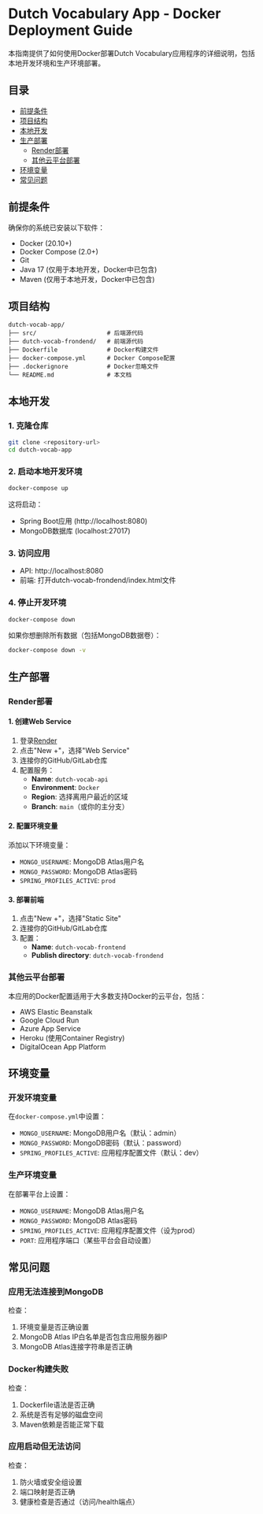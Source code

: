 # Dutch Vocabulary App - Docker Deployment Guide

本指南提供了如何使用Docker部署Dutch Vocabulary应用程序的详细说明，包括本地开发环境和生产环境部署。

## 目录

- [前提条件](#前提条件)
- [项目结构](#项目结构)
- [本地开发](#本地开发)
- [生产部署](#生产部署)
  - [Render部署](#render部署)
  - [其他云平台部署](#其他云平台部署)
- [环境变量](#环境变量)
- [常见问题](#常见问题)

## 前提条件

确保你的系统已安装以下软件：

- Docker (20.10+)
- Docker Compose (2.0+)
- Git
- Java 17 (仅用于本地开发，Docker中已包含)
- Maven (仅用于本地开发，Docker中已包含)

## 项目结构

```
dutch-vocab-app/
├── src/                    # 后端源代码
├── dutch-vocab-frondend/   # 前端源代码
├── Dockerfile              # Docker构建文件
├── docker-compose.yml      # Docker Compose配置
├── .dockerignore           # Docker忽略文件
└── README.md               # 本文档
```

## 本地开发

### 1. 克隆仓库

```bash
git clone <repository-url>
cd dutch-vocab-app
```

### 2. 启动本地开发环境

```bash
docker-compose up
```

这将启动：
- Spring Boot应用 (http://localhost:8080)
- MongoDB数据库 (localhost:27017)

### 3. 访问应用

- API: http://localhost:8080
- 前端: 打开dutch-vocab-frondend/index.html文件

### 4. 停止开发环境

```bash
docker-compose down
```

如果你想删除所有数据（包括MongoDB数据卷）：

```bash
docker-compose down -v
```

## 生产部署

### Render部署

#### 1. 创建Web Service

1. 登录[Render](https://render.com/)
2. 点击"New +"，选择"Web Service"
3. 连接你的GitHub/GitLab仓库
4. 配置服务：
   - **Name**: `dutch-vocab-api`
   - **Environment**: `Docker`
   - **Region**: 选择离用户最近的区域
   - **Branch**: `main`（或你的主分支）

#### 2. 配置环境变量

添加以下环境变量：
- `MONGO_USERNAME`: MongoDB Atlas用户名
- `MONGO_PASSWORD`: MongoDB Atlas密码
- `SPRING_PROFILES_ACTIVE`: `prod`

#### 3. 部署前端

1. 点击"New +"，选择"Static Site"
2. 连接你的GitHub/GitLab仓库
3. 配置：
   - **Name**: `dutch-vocab-frontend`
   - **Publish directory**: `dutch-vocab-frondend`

### 其他云平台部署

本应用的Docker配置适用于大多数支持Docker的云平台，包括：

- AWS Elastic Beanstalk
- Google Cloud Run
- Azure App Service
- Heroku (使用Container Registry)
- DigitalOcean App Platform

## 环境变量

### 开发环境变量

在`docker-compose.yml`中设置：

- `MONGO_USERNAME`: MongoDB用户名（默认：admin）
- `MONGO_PASSWORD`: MongoDB密码（默认：password）
- `SPRING_PROFILES_ACTIVE`: 应用程序配置文件（默认：dev）

### 生产环境变量

在部署平台上设置：

- `MONGO_USERNAME`: MongoDB Atlas用户名
- `MONGO_PASSWORD`: MongoDB Atlas密码
- `SPRING_PROFILES_ACTIVE`: 应用程序配置文件（设为prod）
- `PORT`: 应用程序端口（某些平台会自动设置）

## 常见问题

### 应用无法连接到MongoDB

检查：
1. 环境变量是否正确设置
2. MongoDB Atlas IP白名单是否包含应用服务器IP
3. MongoDB Atlas连接字符串是否正确

### Docker构建失败

检查：
1. Dockerfile语法是否正确
2. 系统是否有足够的磁盘空间
3. Maven依赖是否能正常下载

### 应用启动但无法访问

检查：
1. 防火墙或安全组设置
2. 端口映射是否正确
3. 健康检查是否通过（访问/health端点）